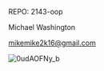 REPO: 2143-oop

Michael Washington

mikemike2k16@gmail.com 



![0udAOFNy_b](https://github.com/user-attachments/assets/d8b5b5dd-4407-4f21-a3a2-e6ba2b208d4c)
